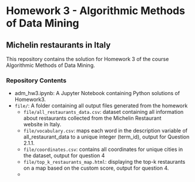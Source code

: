# Homework 3 - Algorithmic Methods of Data Mining
## Michelin restaurants in Italy
This repository contains the solution for Homework 3 of the course Algorithmic Methods of Data Mining.

### Repository Contents
- adm_hw3.ipynb: A Jupyter Notebook containing Python solutions of Homework3.
- `file/`: A folder containing all output files generated from the homework
    - `file/all_restaurants_data.csv`: dataset containing all information about restaurants collected from the Michelin Restaurant website in Italy.
    - `file/vocabulary.csv`: maps each word in the description variable of all_restaurant_data to a unique integer (term_id), output for Question 2.1.1.
    - `file/coordinates.csv`: contains all coordinates for unique cities in the dataset, output for question 4
    - `file/top_k_restaurants_map.html`: displaying the top-k restaurants on a map based on the custom score, output for question 4.
    - 
